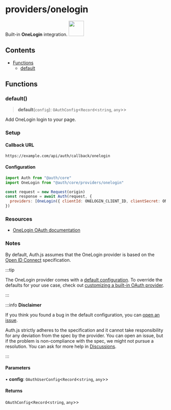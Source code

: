 # providers/onelogin

<div style={{backgroundColor: "#000", display: "flex", justifyContent: "space-between", color: "#fff", padding: 16}}>
<span>Built-in <b>OneLogin</b> integration.</span>
<a href="https://onelogin.com/">
  <img style={{display: "block"}} src="https://authjs.dev/img/providers/onelogin.svg" height="48" />
</a>
</div>

## Contents

- [Functions](onelogin.md#functions)
    - [default](onelogin.md#default)

## Functions

### default()

> **default**(`config`): `OAuthConfig`\<`Record`\<`string`, `any`\>\>

Add OneLogin login to your page.

### Setup

#### Callback URL
```
https://example.com/api/auth/callback/onelogin
```

#### Configuration
```js
import Auth from "@auth/core"
import OneLogin from "@auth/core/providers/onelogin"

const request = new Request(origin)
const response = await Auth(request, {
  providers: [OneLogin({ clientId: ONELOGIN_CLIENT_ID, clientSecret: ONELOGIN_CLIENT_SECRET })],
})
```

### Resources

 - [OneLogin OAuth documentation](https://example.com)

### Notes

By default, Auth.js assumes that the OneLogin provider is
based on the [Open ID Connect](https://openid.net/specs/openid-connect-core-1_0.html) specification.

:::tip

The OneLogin provider comes with a [default configuration](https://github.com/nextauthjs/next-auth/blob/main/packages/core/src/providers/onelogin.ts).
To override the defaults for your use case, check out [customizing a built-in OAuth provider](https://authjs.dev/guides/providers/custom-provider#override-default-options).

:::

:::info **Disclaimer**

If you think you found a bug in the default configuration, you can [open an issue](https://authjs.dev/new/provider-issue).

Auth.js strictly adheres to the specification and it cannot take responsibility for any deviation from
the spec by the provider. You can open an issue, but if the problem is non-compliance with the spec,
we might not pursue a resolution. You can ask for more help in [Discussions](https://authjs.dev/new/github-discussions).

:::

#### Parameters

• **config**: `OAuthUserConfig`\<`Record`\<`string`, `any`\>\>

#### Returns

`OAuthConfig`\<`Record`\<`string`, `any`\>\>
